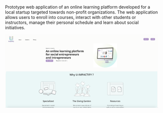 Prototype web application of an online learning platform developed for a local startup targeted towards non-profit organizations. The web application allows users to enroll into courses, interact with 
other students or instructors, manage their personal schedule and learn about social initiatives. 

![](images/1.png)

